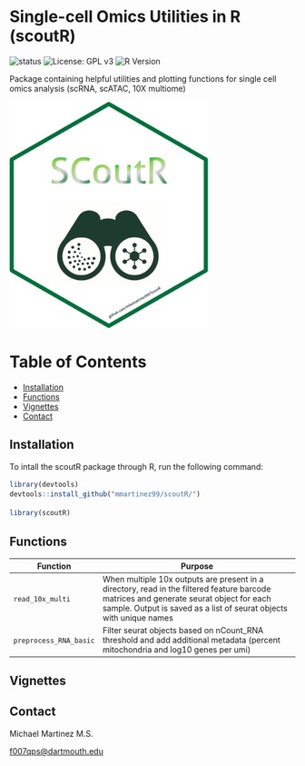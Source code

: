 # Single-cell Omics Utilities in R (scoutR)

![status](https://img.shields.io/badge/status-in--development-orange)
![License: GPL v3](https://img.shields.io/badge/License-GPLv3-blue.svg)
![R Version](https://img.shields.io/badge/R-4.4.3-blue)

Package containing helpful utilities and plotting functions for single cell omics analysis (scRNA, scATAC, 10X multiome)

<img src="/img/SCoutR_HexLogo.png" width="350px" height="400px" />

# Table of Contents
- [Installation](#installation)
- [Functions](#functions)
- [Vignettes](#vignettes)
- [Contact](#contact)

## Installation

To intall the scoutR package through R, run the following command:

```r
library(devtools)
devtools::install_github("mmartinez99/scoutR/")

library(scoutR)

```

## Functions
|Function|Purpose|
|--------|-------|
|`read_10x_multi`|When multiple 10x outputs are present in a directory, read in the filtered feature barcode matrices and generate seurat object for each sample. Output is saved as a list of seurat objects with unique names|
|`preprocess_RNA_basic`|Filter seurat objects based on nCount_RNA threshold and add additional metadata (percent mitochondria and log10 genes per umi)|

## Vignettes

## Contact

Michael Martinez M.S.

f007qps@dartmouth.edu

